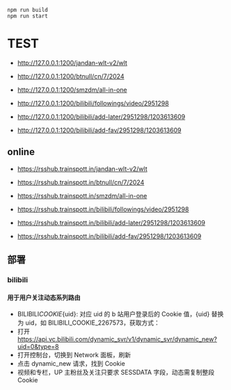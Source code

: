 ```
npm run build
npm run start
```

# TEST

-   http://127.0.0.1:1200/jandan-wlt-v2/wlt
-   http://127.0.0.1:1200/btnull/cn/7/2024
-   http://127.0.0.1:1200/smzdm/all-in-one
-   http://127.0.0.1:1200/bilibili/followings/video/2951298

-   http://127.0.0.1:1200/bilibili/add-later/2951298/1203613609
-   http://127.0.0.1:1200/bilibili/add-fav/2951298/1203613609

## online

-   https://rsshub.trainspott.in/jandan-wlt-v2/wlt
-   https://rsshub.trainspott.in/btnull/cn/7/2024
-   https://rsshub.trainspott.in/smzdm/all-in-one
-   https://rsshub.trainspott.in/bilibili/followings/video/2951298

-   https://rsshub.trainspott.in/bilibili/add-later/2951298/1203613609
-   https://rsshub.trainspott.in/bilibili/add-fav/2951298/1203613609

## 部署

### bilibili

#### 用于用户关注动态系列路由

-   BILIBILI*COOKIE*{uid}: 对应 uid 的 b 站用户登录后的 Cookie 值，{uid} 替换为 uid，如 BILIBILI_COOKIE_2267573，获取方式：
-   打开 https://api.vc.bilibili.com/dynamic_svr/v1/dynamic_svr/dynamic_new?uid=0&type=8
-   打开控制台，切换到 Network 面板，刷新
-   点击 dynamic_new 请求，找到 Cookie
-   视频和专栏，UP 主粉丝及关注只要求 SESSDATA 字段，动态需复制整段 Cookie
